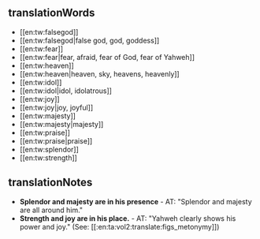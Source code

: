## translationWords

* [[en:tw:falsegod]]
* [[en:tw:falsegod|false god, god, goddess]]
* [[en:tw:fear]]
* [[en:tw:fear|fear, afraid, fear of God, fear of Yahweh]]
* [[en:tw:heaven]]
* [[en:tw:heaven|heaven, sky, heavens, heavenly]]
* [[en:tw:idol]]
* [[en:tw:idol|idol, idolatrous]]
* [[en:tw:joy]]
* [[en:tw:joy|joy, joyful]]
* [[en:tw:majesty]]
* [[en:tw:majesty|majesty]]
* [[en:tw:praise]]
* [[en:tw:praise|praise]]
* [[en:tw:splendor]]
* [[en:tw:strength]]

## translationNotes

* **Splendor and majesty are in his presence** - AT: "Splendor and majesty are all around him."
* **Strength and joy are in his place.** - AT: "Yahweh clearly shows his power and joy." (See: [[:en:ta:vol2:translate:figs_metonymy]])
